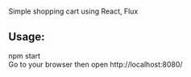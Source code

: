 # 
Simple shopping cart using React, Flux

## Usage:
npm start
<br/>
Go to your browser then open http://localhost:8080/
